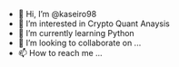 - 👋 Hi, I’m @kaseiro98
- 👀 I’m interested in Crypto Quant Anaysis
- 🌱 I’m currently learning Python
- 💞️ I’m looking to collaborate on ...
- 📫 How to reach me ...

<!---
kaseiro98/kaseiro98 is a ✨ special ✨ repository because its `README.md` (this file) appears on your GitHub profile.
You can click the Preview link to take a look at your changes.
--->
